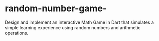 # random-number-game-
Design and implement an interactive Math Game in Dart that simulates a simple learning experience using random numbers and arithmetic operations.
